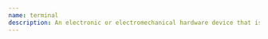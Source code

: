 ```yaml
---
name: terminal
description: An electronic or electromechanical hardware device that is used for entering data into, and displaying data from, a computer or a computing system.
---
```

